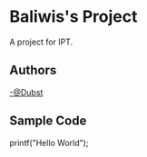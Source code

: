 
<h1>Baliwis's Project</h1>

<p>A project for IPT.</p>

<h2>Authors</h2>
<a href="https://github.com/Dubst">-@Dubst</a>

<h2>Sample Code</h2>
<p>printf("Hello World");</p>


